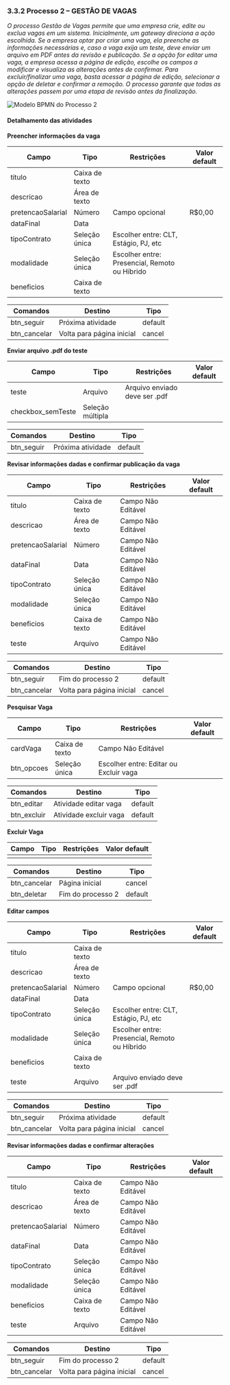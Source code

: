 ### 3.3.2 Processo 2 – GESTÃO DE VAGAS

_O processo Gestão de Vagas permite que uma empresa crie, edite ou exclua vagas em um sistema. Inicialmente, um gateway direciona a ação escolhida. Se a empresa optar por criar uma vaga, ela preenche as informações necessárias e, caso a vaga exija um teste, deve enviar um arquivo em PDF antes da revisão e publicação. Se a opção for editar uma vaga, a empresa acessa a página de edição, escolhe os campos a modificar e visualiza as alterações antes de confirmar. Para excluir/finalizar uma vaga, basta acessar a página de edição, selecionar a opção de deletar e confirmar a remoção. O processo garante que todas as alterações passem por uma etapa de revisão antes da finalização._

![Modelo BPMN do Processo 2](https://github.com/ICEI-PUC-Minas-PMGES-TI/pmg-es-2025-1-ti2-3740100-worklink/blob/main/docs/images/processo2-GestãoDeVagas.png)


#### Detalhamento das atividades

**Preencher informações da vaga**

| **Campo**             | **Tipo**         | **Restrições**                                 | **Valor default** |
| ---                   | ---              | ---                                            | ---               |
| titulo                | Caixa de texto   |                                                |                   |
| descricao             | Área de texto    |                                                |                   |
| pretencaoSalarial     | Número           | Campo opcional                                 | R$0,00            |
| dataFinal             | Data             |                                                |                   |
| tipoContrato          | Seleção única    | Escolher entre: CLT, Estágio, PJ, etc          |                   |
| modalidade            | Seleção única    | Escolher entre: Presencial, Remoto ou Híbrido  |                   |
| beneficios            | Caixa de texto   |                                                |                   |

| **Comandos**    |  **Destino**                   | **Tipo**            |
| ---             | ---                            | ---                 |
| btn_seguir      | Próxima atividade              | default             |
| btn_cancelar    | Volta para página inicial      | cancel              |


**Enviar arquivo .pdf do teste**

| **Campo**            | **Tipo**          | **Restrições**                  | **Valor default** |
| ---                  | ---               | ---                             | ---               |
| teste                | Arquivo           | Arquivo enviado deve ser .pdf   |                   |
| checkbox_semTeste    | Seleção múltipla  |                                 |                   |

| **Comandos**    |  **Destino**                   | **Tipo**            |
| ---             | ---                            | ---                 |
| btn_seguir      | Próxima atividade              | default             |


**Revisar informações dadas e confirmar publicação da vaga**

| **Campo**             | **Tipo**         | **Restrições**       | **Valor default** |
| ---                   | ---              | ---                  | ---               |
| titulo                | Caixa de texto   | Campo Não Editável   |                   |
| descricao             | Área de texto    | Campo Não Editável   |                   |
| pretencaoSalarial     | Número           | Campo Não Editável   |                   |
| dataFinal             | Data             | Campo Não Editável   |                   |
| tipoContrato          | Seleção única    | Campo Não Editável   |                   |
| modalidade            | Seleção única    | Campo Não Editável   |                   |
| beneficios            | Caixa de texto   | Campo Não Editável   |                   |
| teste                 | Arquivo          | Campo Não Editável   |                   |

| **Comandos**       |  **Destino**                   | **Tipo**            |
| ---                | ---                            | ---                 |
| btn_seguir         | Fim do processo 2              | default             |
| btn_cancelar       | Volta para página inicial      | cancel              |


**Pesquisar Vaga**

| **Campo**        | **Tipo**         | **Restrições**                           | **Valor default** |
| ---              | ---              | ---                                      | ---               |
| cardVaga         | Caixa de texto   | Campo Não Editável                       |                   |
| btn_opcoes       | Seleção única    | Escolher entre: Editar ou Excluir vaga   |                   |

| **Comandos**    |  **Destino**                   | **Tipo**            |
| ---             | ---                            | ---                 |
| btn_editar      | Atividade editar vaga          | default             |
| btn_excluir     | Atividade excluir vaga         | default             |


**Excluir Vaga**

| **Campo**        | **Tipo**         | **Restrições**    | **Valor default** |
| ---              | ---              | ---               | ---               |
|                  |                  |                   |                   |

| **Comandos**   |  **Destino**        | **Tipo**            |
| ---            | ---                 | ---                 |
| btn_cancelar   | Página inicial      | cancel              |
| btn_deletar    | Fim do processo 2   | default             |


**Editar campos**

| **Campo**             | **Tipo**         | **Restrições**                                 | **Valor default** |
| ---                   | ---              | ---                                            | ---               |
| titulo                | Caixa de texto   |                                                |                   |
| descricao             | Área de texto    |                                                |                   |
| pretencaoSalarial     | Número           | Campo opcional                                 | R$0,00            |
| dataFinal             | Data             |                                                |                   |
| tipoContrato          | Seleção única    | Escolher entre: CLT, Estágio, PJ, etc          |                   |
| modalidade            | Seleção única    | Escolher entre: Presencial, Remoto ou Híbrido  |                   |
| beneficios            | Caixa de texto   |                                                |                   |
| teste                 | Arquivo          | Arquivo enviado deve ser .pdf                  |                   |

| **Comandos**    |  **Destino**                   | **Tipo**            |
| ---             | ---                            | ---                 |
| btn_seguir      | Próxima atividade              | default             |
| btn_cancelar    | Volta para página inicial      | cancel              |


**Revisar informações dadas e confirmar alterações**

| **Campo**             | **Tipo**         | **Restrições**       | **Valor default** |
| ---                   | ---              | ---                  | ---               |
| titulo                | Caixa de texto   | Campo Não Editável   |                   |
| descricao             | Área de texto    | Campo Não Editável   |                   |
| pretencaoSalarial     | Número           | Campo Não Editável   |                   |
| dataFinal             | Data             | Campo Não Editável   |                   |
| tipoContrato          | Seleção única    | Campo Não Editável   |                   |
| modalidade            | Seleção única    | Campo Não Editável   |                   |
| beneficios            | Caixa de texto   | Campo Não Editável   |                   |
| teste                 | Arquivo          | Campo Não Editável   |                   |

| **Comandos**    |  **Destino**                   | **Tipo**    |
| ---             | ---                            | ---         |
| btn_seguir      | Fim do processo 2              | default     |
| btn_cancelar    | Volta para página inicial      | cancel      |